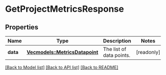 # GetProjectMetricsResponse

## Properties

Name | Type | Description | Notes
------------ | ------------- | ------------- | -------------
**data** | [**Vec<models::MetricsDatapoint>**](metricsDatapoint.md) | The list of data points. | [readonly]

[[Back to Model list]](../README.md#documentation-for-models) [[Back to API list]](../README.md#documentation-for-api-endpoints) [[Back to README]](../README.md)


